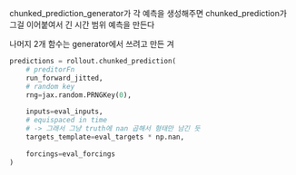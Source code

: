 chunked_prediction_generator가 각 예측을 생성해주면 chunked_prediction가 그걸 이어붙여서 긴 시간 범위 예측을 만든다

나머지 2개 함수는 generator에서 쓰려고 만든 겨

```python
predictions = rollout.chunked_prediction(
	# preditorFn
    run_forward_jitted,
	# random key
    rng=jax.random.PRNGKey(0),
    
    inputs=eval_inputs,
	# equispaced in time 
	# -> 그래서 그냥 truth에 nan 곱해서 형태만 남긴 듯
    targets_template=eval_targets * np.nan,
	
    forcings=eval_forcings
)
```